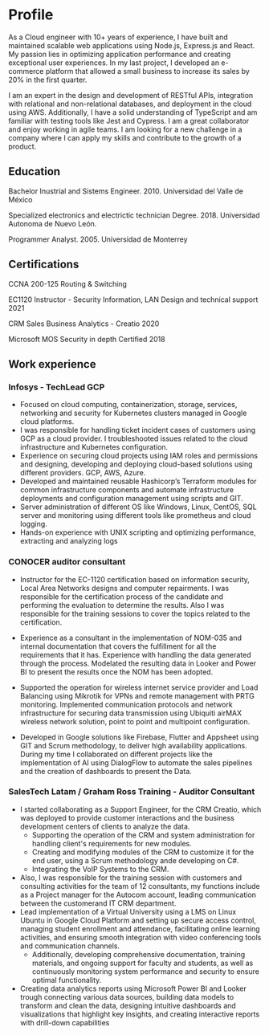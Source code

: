 # Profile
As a Cloud engineer with 10+ years of experience, I have built and maintained scalable web applications using Node.js, Express.js and React. My passion lies in optimizing application performance and creating exceptional user experiences. In my last project, I developed an e-commerce platform that allowed a small business to increase its sales by 20% in the first quarter.

I am an expert in the design and development of RESTful APIs, integration with relational and non-relational databases, and deployment in the cloud using AWS. Additionally, I have a solid understanding of TypeScript and am familiar with testing tools like Jest and Cypress. I am a great collaborator and enjoy working in agile teams. I am looking for a new challenge in a company where I can apply my skills and contribute to the growth of a product.

## Education

Bachelor Inustrial and Sistems Engineer. 2010.
Universidad del Valle de México

Specialized electronics and electrictic technician Degree. 2018.
Universidad Autonoma de Nuevo León.

Programmer Analyst. 2005.
Universidad de Monterrey

## Certifications

CCNA 200-125 Routing & Switching

EC1120 Instructor - Security Information, LAN Design and technical support 2021

CRM Sales Business Analytics - Creatio 2020

Microsoft MOS Security in depth Certified 2018

## Work experience

### Infosys - TechLead GCP

- Focused on cloud computing, containerization, storage, services, networking and security for Kubernetes clusters managed in Google cloud platforms.
- I was responsible for handling ticket incident cases of customers using GCP as a cloud provider. I troubleshooted issues related to the cloud infrastructure and Kubernetes configuration.
- Experience on securing cloud projects using IAM roles and permissions and designing, developing and deploying cloud-based solutions using different providers. GCP, AWS, Azure.
- Developed and maintained reusable Hashicorp’s Terraform modules for common infrastructure components and automate infrastructure deployments and configuration management using scripts and GIT.
- Server administration of different OS like Windows, Linux, CentOS, SQL server and monitoring using different tools like prometheus and cloud logging.
- Hands-on experience with UNIX scripting and optimizing performance, extracting and analyzing logs

### CONOCER auditor consultant

- Instructor for the EC-1120 certification based on information security, Local Area Networks designs and computer repairments. I was responsible for the certification process of the candidate and performing the evaluation to determine the results. Also I was responsible for the training sessions to cover the topics related to the certification.

- Experience as a consultant in the implementation of NOM-035 and internal documentation that covers the fulfillment for all the requirements that it has. Experience with handling the data generated through the process. Modelated the resulting data in Looker and Power BI to present the results once the NOM has been adopted. 

- Supported the operation for wireless internet service provider and Load Balancing using Mikrotik for VPNs and remote management with PRTG monitoring.  Implemented communication protocols and network infrastructure for securing data transmission using Ubiquiti airMAX wireless network solution, point to point and multipoint configuration.

- Developed in Google solutions like Firebase, Flutter and Appsheet using GIT and Scrum methodology, to deliver high availability applications. During my time I collaborated on different projects like the implementation of AI using DialogFlow to automate the sales pipelines and the creation of dashboards to present the Data.


### SalesTech Latam / Graham Ross Training - Auditor Consultant

- I started collaborating as a Support Engineer, for the CRM Creatio, which was deployed to provide customer interactions and the business development centers of clients to analyze the data.
  - Supporting the operation of the CRM and system administration for handling client's requirements for new modules.
  - Creating and modifying modules of the CRM to customize it for the end user, using a Scrum methodology ande developing on C#.
  - Integrating the VoIP Systems to the CRM.
- Also, I was responsible for the training session with customers and consulting activities for the team of 12 consultants, my functions include as a Project manager for the Autocom account, leading communication between the customerand IT CRM department.
- Lead implementation of a Virtual University using a LMS on Linux Ubuntu in Google Cloud Platform and setting up secure access control, managing student enrollment and attendance, facilitating online learning activities, and ensuring smooth integration with video conferencing tools and communication channels. 
  - Additionally, developing comprehensive documentation, training materials, and ongoing support for faculty and students, as well as continuously monitoring system performance and security to ensure optimal functionality.
- Creating data analytics reports using Microsoft Power BI and Looker trough connecting various data sources, building data models to transform and clean the data, designing intuitive dashboards and visualizations that highlight key insights, and creating interactive reports with drill-down capabilities






